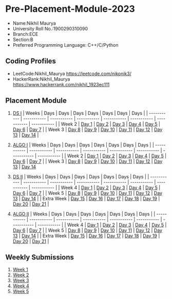 # Pre-Placement-Module-2023

- Name:Nikhil Maurya 
- University Roll No.:1900290310090
- Branch:ECE
- Section:B
- Preferred Programming Language: C++/C/Python

## Coding Profiles
- LeetCode:Nikhil_Maurya https://leetcode.com/nikonik3/
- HackerRank:Nikhil_Maurya https://www.hackerrank.com/nikhil_1923ec111

## Placement Module
1. [DS I](https://github.com/nikonik33/Pre-Placement-Module-2023/tree/main/DS%20I)
    | Weeks | Days | Days | Days | Days | Days | Days | Days |
    | ----------- | ----------- | ----------- | ----------- | ----------- | ----------- | ----------- | ----------- | 
    | Week 2 | [Day 1](https://github.com/nikonik33/Pre-Placement-Module-2023/tree/main/DS%20I/Day%201) | [Day 2](https://github.com/nikonik33/Pre-Placement-Module-2023/tree/main/DS%20I/Day%202) | [Day 3](https://github.com/nikonik33/Pre-Placement-Module-2023/tree/main/DS%20I/Day%203) | [Day 4](https://github.com/nikonik33/Pre-Placement-Module-2023/tree/main/DS%20I/Day%204) | [Day 5](https://github.com/nikonik33/Pre-Placement-Module-2023/tree/main/DS%20I/Day%205) | [Day 6](https://github.com/nikonik33/Pre-Placement-Module-2023/tree/main/DS%20I/Day%206) | [Day 7](https://github.com/nikonik33/Pre-Placement-Module-2023/tree/main/DS%20I/Day%207) |
    | Week 3 | [Day 8](https://github.com/nikonik33/Pre-Placement-Module-2023/tree/main/DS%20I/Day%208) | [Day 9](https://github.com/nikonik33/Pre-Placement-Module-2023/tree/main/DS%20I/Day%209) | [Day 10](https://github.com/nikonik33/Pre-Placement-Module-2023/tree/main/DS%20I/Day%2010) | [Day 11](https://github.com/nikonik33/Pre-Placement-Module-2023/tree/main/DS%20I/Day%2011) | [Day 12](https://github.com/nikonik33/Pre-Placement-Module-2023/tree/main/DS%20I/Day%2012) | [Day 13](https://github.com/nikonik33/Pre-Placement-Module-2023/tree/main/DS%20I/Day%2013) | [Day 14](https://github.com/nikonik33/Pre-Placement-Module-2023/tree/main/DS%20I/Day%2014) |
    
2. [ALGO I](https://github.com/nikonik33/Pre-Placement-Module-2023/tree/main/ALGO%20I)
    | Weeks | Days | Days | Days | Days | Days | Days | Days |
    | ----------- | ----------- | ----------- | ----------- | ----------- | ----------- | ----------- | ----------- |
    | Week 2 | [Day 1](https://github.com/nikonik33/Pre-Placement-Module-2023/tree/main/ALGO%20I/Day%201) | [Day 2](https://github.com/nikonik33/Pre-Placement-Module-2023/tree/main/ALGO%20I/Day%202) | [Day 3](https://github.com/nikonik33/Pre-Placement-Module-2023/tree/main/ALGO%20I/Day%203) | [Day 4](https://github.com/nikonik33/Pre-Placement-Module-2023/tree/main/ALGO%20I/Day%204) | [Day 5](https://github.com/nikonik33/Pre-Placement-Module-2023/tree/main/ALGO%20I/Day%205) | [Day 6](https://github.com/nikonik33/Pre-Placement-Module-2023/tree/main/ALGO%20I/Day%206) | [Day 7](https://github.com/nikonik33/Pre-Placement-Module-2023/tree/main/ALGO%20I/Day%207) |
    | Week 3 | [Day 8](https://github.com/nikonik33/Pre-Placement-Module-2023/tree/main/ALGO%20I/Day%208) | [Day 9](https://github.com/nikonik33/Pre-Placement-Module-2023/tree/main/ALGO%20I/Day%209) | [Day 10](https://github.com/nikonik33/Pre-Placement-Module-2023/tree/main/ALGO%20I/Day%2010) | [Day 11](https://github.com/nikonik33/Pre-Placement-Module-2023/tree/main/ALGO%20I/Day%2011) | [Day 12](https://github.com/nikonik33/Pre-Placement-Module-2023/tree/main/ALGO%20I/Day%2012) | [Day 13](https://github.com/nikonik33/Pre-Placement-Module-2023/tree/main/ALGO%20I/Day%2013) | [Day 14](https://github.com/nikonik33/Pre-Placement-Module-2023/tree/main/ALGO%20I/Day%2014)  
    
3. [DS II](https://github.com/nikonik33/Pre-Placement-Module-2023/tree/main/DS%20II)
    | Weeks | Days | Days | Days | Days | Days | Days | Days |
    | ----------- | ----------- | ----------- | ----------- | ----------- | ----------- | ----------- | ----------- |
    | Week 4 | [Day 1](https://github.com/nikonik33/Pre-Placement-Module-2023/tree/main/DS%20II/Day%201) | [Day 2](https://github.com/nikonik33/Pre-Placement-Module-2023/tree/main/DS%20II/Day%202) | [Day 3](https://github.com/nikonik33/Pre-Placement-Module-2023/tree/main/DS%20II/Day%203) | [Day 4](https://github.com/nikonik33/Pre-Placement-Module-2023/tree/main/DS%20II/Day%204) | [Day 5](https://github.com/nikonik33/Pre-Placement-Module-2023/tree/main/DS%20II/Day%205) | [Day 6](https://github.com/nikonik33/Pre-Placement-Module-2023/tree/main/DS%20II/Day%206) | [Day 7](https://github.com/nikonik33/Pre-Placement-Module-2023/tree/main/DS%20II/Day%207) | 
    | Week 5 | [Day 8](https://github.com/nikonik33/Pre-Placement-Module-2023/tree/main/DS%20II/Day%208) | [Day 9](https://github.com/nikonik33/Pre-Placement-Module-2023/tree/main/DS%20II/Day%209) | [Day 10](https://github.com/nikonik33/Pre-Placement-Module-2023/tree/main/DS%20II/Day%2010) | [Day 11](https://github.com/nikonik33/Pre-Placement-Module-2023/tree/main/DS%20II/Day%2011) | [Day 12](https://github.com/nikonik33/Pre-Placement-Module-2023/tree/main/DS%20II/Day%2012) | [Day 13](https://github.com/nikonik33/Pre-Placement-Module-2023/tree/main/DS%20II/Day%2013) | [Day 14](https://github.com/nikonik33/Pre-Placement-Module-2023/tree/main/DS%20II/Day%2014) |
    | Extra Week | [Day 15](https://github.com/nikonik33/Pre-Placement-Module-2023/tree/main/DS%20II/Day%2015) | [Day 16](https://github.com/nikonik33/Pre-Placement-Module-2023/tree/main/DS%20II/Day%2016) | [Day 17](https://github.com/nikonik33/Pre-Placement-Module-2023/tree/main/DS%20II/Day%2017) | [Day 18](https://github.com/nikonik33/Pre-Placement-Module-2023/tree/main/DS%20II/Day%2018) | [Day 19](https://github.com/nikonik33/Pre-Placement-Module-2023/tree/main/DS%20II/Day%2019) | [Day 20](https://github.com/nikonik33/Pre-Placement-Module-2023/tree/main/DS%20II/Day%2020) | [Day 21](https://github.com/nikonik33/Pre-Placement-Module-2023/tree/main/DS%20II/Day%2021) |
    
4. [ALGO II](https://github.com/nikonik33/Pre-Placement-Module-2023/tree/main/ALGO%20II)
    | Weeks | Days | Days | Days | Days | Days | Days | Days |
    | ----------- | ----------- | ----------- | ----------- | ----------- | ----------- | ----------- | ----------- |
    | Week 4 | [Day 1](https://github.com/nikonik33/Pre-Placement-Module-2023/tree/main/ALGO%20II/Day%201) | [Day 2](https://github.com/nikonik33/Pre-Placement-Module-2023/tree/main/ALGO%20II/Day%202) | [Day 3](https://github.com/nikonik33/Pre-Placement-Module-2023/tree/main/ALGO%20II/Day%203) | [Day 4](https://github.com/nikonik33/Pre-Placement-Module-2023/tree/main/ALGO%20II/Day%204) | [Day 5](https://github.com/nikonik33/Pre-Placement-Module-2023/tree/main/ALGO%20II/Day%205) | [Day 6](https://github.com/nikonik33/Pre-Placement-Module-2023/tree/main/ALGO%20II/Day%206) | [Day 7](https://github.com/nikonik33/Pre-Placement-Module-2023/tree/main/ALGO%20II/Day%207) |
    | Week 5 | [Day 8](https://github.com/nikonik33/Pre-Placement-Module-2023/tree/main/ALGO%20II/Day%208) | [Day 9](https://github.com/nikonik33/Pre-Placement-Module-2023/tree/main/ALGO%20II/Day%209) | [Day 10](https://github.com/nikonik33/Pre-Placement-Module-2023/tree/main/ALGO%20II/Day%2010) | [Day 11](https://github.com/nikonik33/Pre-Placement-Module-2023/tree/main/ALGO%20II/Day%2011) | [Day 12](https://github.com/nikonik33/Pre-Placement-Module-2023/tree/main/ALGO%20II/Day%2012) | [Day 13](https://github.com/nikonik33/Pre-Placement-Module-2023/tree/main/ALGO%20II/Day%2013) | [Day 14](https://github.com/nikonik33/Pre-Placement-Module-2023/tree/main/ALGO%20II/Day%2014) |
    | Extra Week | [Day 15](https://github.com/nikonik33/Pre-Placement-Module-2023/tree/main/ALGO%20II/Day%2015) | [Day 16](https://github.com/nikonik33/Pre-Placement-Module-2023/tree/main/ALGO%20II/Day%2016) | [Day 17](https://github.com/nikonik33/Pre-Placement-Module-2023/tree/main/ALGO%20II/Day%2017) | [Day 18](https://github.com/nikonik33/Pre-Placement-Module-2023/tree/main/ALGO%20II/Day%2018) | [Day 19](https://github.com/nikonik33/Pre-Placement-Module-2023/tree/main/ALGO%20II/Day%2019) | [Day 20](https://github.com/nikonik33/Pre-Placement-Module-2023/tree/main/ALGO%20II/Day%2020) | [Day 21](https://github.com/nikonik33/Pre-Placement-Module-2023/tree/main/ALGO%20II/Day%2021) |

## Weekly Submissions
1. [Week 1](https://github.com/nikonik33/Pre-Placement-Module-2023/tree/main/Weekly%20Submissions/Week%201)
2. [Week 2](https://github.com/nikonik33/Pre-Placement-Module-2023/tree/main/Weekly%20Submissions/Week%202)
3. [Week 3](https://github.com/nikonik33/Pre-Placement-Module-2023/tree/main/Weekly%20Submissions/Week%203)
4. [Week 4](https://github.com/nikonik33/Pre-Placement-Module-2023/tree/main/Weekly%20Submissions/Week%204)
5. [Week 5](https://github.com/nikonik33/Pre-Placement-Module-2023/tree/main/Weekly%20Submissions/Week%205)

